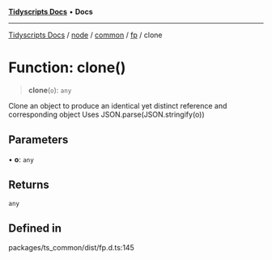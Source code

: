 [**Tidyscripts Docs**](../../../../../../../README.md) • **Docs**

***

[Tidyscripts Docs](../../../../../../../globals.md) / [node](../../../../../README.md) / [common](../../../README.md) / [fp](../README.md) / clone

# Function: clone()

> **clone**(`o`): `any`

Clone an object to produce an identical yet distinct reference and corresponding object
Uses JSON.parse(JSON.stringify(o))

## Parameters

• **o**: `any`

## Returns

`any`

## Defined in

packages/ts\_common/dist/fp.d.ts:145
